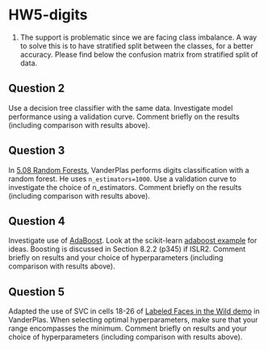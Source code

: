 # HW5-digits

1. The support is problematic since we are facing class imbalance. A way to solve this is to have stratified split between the classes, for a better accuracy. Please find below the confusion matrix from stratified split of data.

## Question 2

Use a decision tree classifier with the same data. 
Investigate model performance using a validation curve. 
Comment briefly on the results (including comparison with results above).

## Question 3

In [5.08 Random Forests](https://github.com/jakevdp/PythonDataScienceHandbook/blob/master/notebooks/05.08-Random-Forests.ipynb), VanderPlas performs digits classification with a random forest. 
He uses `n_estimators=1000`. 
Use a validation curve to investigate the choice of n_estimators.
Comment briefly on the results (including comparison with results above).

## Question 4

Investigate use of 
[AdaBoost](https://scikit-learn.org/stable/modules/generated/sklearn.ensemble.AdaBoostClassifier.html).
Look at the scikit-learn
[adaboost example](https://scikit-learn.org/stable/auto_examples/ensemble/plot_adaboost_hastie_10_2.html) for ideas.
Boosting is discussed in Section 8.2.2 (p345) if ISLR2. 
Comment briefly on results and your choice of hyperparameters (including comparison with results above).

## Question 5

Adapted the use of SVC in cells 18-26 of [Labeled Faces in the Wild demo](https://github.com/jakevdp/PythonDataScienceHandbook/blob/master/notebooks/05.07-Support-Vector-Machines.ipynb) in VanderPlas.
When selecting optimal hyperparameters, make sure that your range encompasses the minimum.
Comment briefly on results and your choice of hyperparameters (including comparison with results above).
